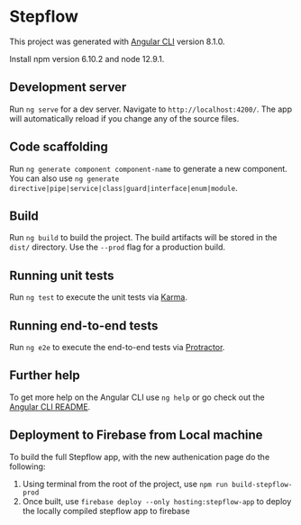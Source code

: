 # Stepflow

This project was generated with [Angular CLI](https://github.com/angular/angular-cli) version 8.1.0.

Install npm version 6.10.2 and node 12.9.1.

## Development server

Run `ng serve` for a dev server. Navigate to `http://localhost:4200/`. The app will automatically reload if you change any of the source files.

## Code scaffolding

Run `ng generate component component-name` to generate a new component. You can also use `ng generate directive|pipe|service|class|guard|interface|enum|module`.

## Build

Run `ng build` to build the project. The build artifacts will be stored in the `dist/` directory. Use the `--prod` flag for a production build.

## Running unit tests

Run `ng test` to execute the unit tests via [Karma](https://karma-runner.github.io).

## Running end-to-end tests

Run `ng e2e` to execute the end-to-end tests via [Protractor](http://www.protractortest.org/).

## Further help

To get more help on the Angular CLI use `ng help` or go check out the [Angular CLI README](https://github.com/angular/angular-cli/blob/master/README.md).

## Deployment to Firebase from Local machine

To build the full Stepflow app, with the new authenication page do the following:

1. Using terminal from the root of the project, use `npm run build-stepflow-prod`
2. Once built, use `firebase deploy --only hosting:stepflow-app` to deploy the locally compiled stepflow app to firebase
